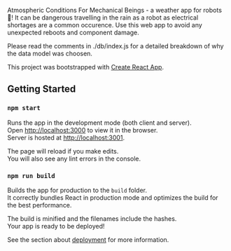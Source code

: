 Atmospheric Conditions For Mechanical Beings -  a weather app for robots 🤖! 
It can be dangerous travelling in the rain as a robot as electrical shortages are a common occurence. Use this web app to avoid any unexpected reboots and component damage.

Please read the comments in ./db/index.js for a detailed breakdown of why the data model was choosen.

This project was bootstrapped with [Create React App](https://github.com/facebook/create-react-app).

## Getting Started

### `npm start`

Runs the app in the development mode (both client and server).<br>
Open [http://localhost:3000](http://localhost:3000) to view it in the browser.<br>
Server is hosted at [http://localhost:3001](http://localhost:3001).<br>

The page will reload if you make edits.<br>
You will also see any lint errors in the console.

### `npm run build`

Builds the app for production to the `build` folder.<br>
It correctly bundles React in production mode and optimizes the build for the best performance.

The build is minified and the filenames include the hashes.<br>
Your app is ready to be deployed!

See the section about [deployment](https://facebook.github.io/create-react-app/docs/deployment) for more information.
